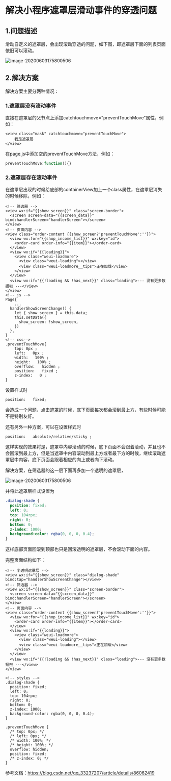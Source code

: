 # 解决小程序遮罩层滑动事件的穿透问题

## 1.问题描述

滑动自定义的遮罩层，会出现滚动穿透的问题，如下图，即遮罩层下面的列表页面依旧可以滚动。

<img src="C:\HGWork\junchao\junnchao-coding\20200604\image-20200603175800506.png" alt="image-20200603175800506" style="zoom:100%;" />

## 2.解决方案

解决方案主要分两种情况：

### 1.遮罩层没有滚动事件

直接在遮罩层的父节点上添加catchtouchmove="preventTouchMove"属性，例如：

```wxml
<view class="mask" catchtouchmove="preventTouchMove">
    我是遮罩层
</view>
```


在page.js中添加空的preventTouchMove方法，例如：

```js
preventTouchMove:function(){}
```



### 2.遮罩层存在滚动事件

在遮罩层出现的时候给底部的containerView加上一个class属性，在遮罩层消失的时候移除，例如：

```
<!-- 筛选器 -->
<view wx:if="{{show_screen}}" class="screen-border">
  <screen screen-data="{{screen_data}}" bind:handlerScreen="handlerScreen"></screen>
</view>
<!-- 页面内容 -->
<view class="order-content {{show_screen?'preventTouchMove':''}}">
  <view wx:for="{{shop_income_list}}" wx:key="id">
    <order-card order-info="{{item}}"></order-card>
  </view>
  <view wx:if="{{loading}}">
    <view class="weui-loadmore">
      <view class="weui-loading"></view>
      <view class="weui-loadmore__tips">正在加载</view>
    </view>
  </view>
  <view wx:if="{{!loading && !has_next}}" class="loading">--- 没有更多数据啦 ---</view>
</view>
<!-- js -->
Page{
    ...
  handlerShowScreenChange() {
    let { show_screen } = this.data;
    this.setData({
      show_screen: !show_screen,
    })
  },
}
<!-- css-->
.preventTouchMove{
    top: 0px ; 
    left:   0px ; 
    width:   100% ; 
    height:   100% ; 
    overflow:   hidden ; 
    position:   fixed ; 
    z-index:   0 ; 
}

```



设置样式时

```
position:   fixed;
```

  会造成一个问题，点击遮罩的时候，底下页面每次都会滚到最上方，有些时候可能不是特别友好。



还有另外一种方案，可以在设置样式时

```
position:   absolute/relative/sticky ; 
```

这样实现的效果将是，遮罩中内容滚动的时候，底下页面不会跟着滚动，并且也不会回滚到最上方，但是当遮罩中内容滚动到最上方或者最下方的时候，继续滚动遮罩层中内容，底下页面会跟着相应的向上或者向下滚动。

解决方案，在筛选器的这一层下面再多加一个透明的遮罩层，

<img src="C:\HGWork\junchao\junnchao-coding\20200604\image-20200603181346800.png" alt="image-20200603175800506" style="zoom:100%;" />

并将此遮罩层样式设置为

```css
.dialog-shade {
  position: fixed;
  left: 0;
  top: 104rpx;
  right: 0;
  bottom: 0;
  z-index: 1000;
  background-color: rgba(0, 0, 0, 0.4);
}
```

这样底部页面回滚到顶部也只是回滚透明的遮罩层，不会滚动下面的内容。

完整页面结构如下：

```
<!-- 半透明遮罩层 -->
<view wx:if="{{show_screen}}" class="dialog-shade" bind:tap="handlerShowScreenChange"></view>
<!-- 筛选器 -->
<view wx:if="{{show_screen}}" class="screen-border">
  <screen screen-data="{{screen_data}}" bind:handlerScreen="handlerScreen"></screen>
</view>
<!-- 页面内容 -->
<view class="order-content {{show_screen?'preventTouchMove':''}}">
  <view wx:for="{{shop_income_list}}" wx:key="id">
    <order-card order-info="{{item}}"></order-card>
  </view>
  <view wx:if="{{loading}}">
    <view class="weui-loadmore">
      <view class="weui-loading"></view>
      <view class="weui-loadmore__tips">正在加载</view>
    </view>
  </view>
  <view wx:if="{{!loading && !has_next}}" class="loading">--- 没有更多数据啦 ---</view>
</view>

<!-- styles -->
.dialog-shade {
  position: fixed;
  left: 0;
  top: 104rpx;
  right: 0;
  bottom: 0;
  z-index: 1000;
  background-color: rgba(0, 0, 0, 0.4);
}

.preventTouchMove {
  /* top: 0px; */
  /* left: 0px; */
  /* width: 100%; */
  /* height: 100%; */
  overflow: hidden;
  position: fixed;
  /* z-index: 0; */
}
```





参考文档：https://blog.csdn.net/qq_33237207/article/details/86062419